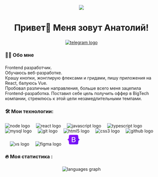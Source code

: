 <div align="center">
  <img src="https://github.com/JoshuaThadi/JoshuaThadi/blob/main/fallout_grayscale%20(1).gif?raw=true"  />
</div>

###

<h1 align="center">Привет👋 Меня зовут Анатолий!</h1>

###

<div align="center">
<a href="https://t.me/whoanatoliy" target="_blank">
    <img src="https://img.shields.io/static/v1?message=Telegram&logo=telegram&label=&color=2CA5E0&logoColor=white&labelColor=&style=for-the-badge" height="25" alt="telegram logo"  />
  </a>
</div>

###

<h3 align="left">👩‍💻  Обо мне</h3>

###

<p align="left">Frontend разработчик. <br>Обучаюсь веб-разработке. <br>Крашу кнопки, жонглирую флексами и гридами, пишу приложения на React, балуюсь Vue. <br> Пробовал различные направления, больше всего меня зацепила Frontend-разработка. Поставил себе цель получить оффер в BigTech компании, стремлюсь к этой цели незамедлительными темпами. </p>

###

<h3 align="left">🛠 Мои технологии:</h3>

###

<div align="left">
<img src="https://static-00.iconduck.com/assets.00/node-js-icon-1817x2048-g8tzf91e.png" height="40" alt="node logo"  />
  <img width="12" />
  <img src="https://upload.wikimedia.org/wikipedia/commons/thumb/a/a7/React-icon.svg/1150px-React-icon.svg.png" height="40" alt="react logo"  />
  <img width="12" />
  <img src="https://cdn.jsdelivr.net/gh/devicons/devicon/icons/javascript/javascript-original.svg" height="40" alt="javascript logo"  />
  <img width="12" />
<img src="https://upload.wikimedia.org/wikipedia/commons/thumb/4/4c/Typescript_logo_2020.svg/1024px-Typescript_logo_2020.svg.png" height="40" alt="typescript logo"  />
  <img width="12" />
  <img src="https://upload.wikimedia.org/wikipedia/ru/thumb/6/62/MySQL.svg/1200px-MySQL.svg.png" height="40" alt="mysql logo"  />
  <img width="12" />
  <img src="https://upload.wikimedia.org/wikipedia/commons/thumb/3/3f/Git_icon.svg/2048px-Git_icon.svg.png" height="40" alt="git logo"  />
  <img width="12" />
  <img src="https://cdn.jsdelivr.net/gh/devicons/devicon/icons/html5/html5-original.svg" height="40" alt="html5 logo"  />
  <img width="12" />
  <img src="https://cdn.jsdelivr.net/gh/devicons/devicon/icons/css3/css3-original.svg" height="40" alt="css3 logo"  />
  <img width="12" />
  <img src="https://cdn.jsdelivr.net/gh/devicons/devicon@latest/icons/github/github-original.svg" height="40" alt="github logo" />
  <img width="12">
  <img src="https://cdn.jsdelivr.net/gh/devicons/devicon@latest/icons/vscode/vscode-original.svg" height="40" alt="vs logo" />
  <img width="12">
  <img src="https://cdn.jsdelivr.net/gh/devicons/devicon@latest/icons/figma/figma-original.svg" height="40" alt="figma logo" />
  <img width="12">
  <img src="https://github.com/devicons/devicon/blob/master/icons/bootstrap/bootstrap-original.svg" height="40" alt="bootstrap logo" />
  <img width="12">
</div>

###

<h3 align="left">🔥   Моя статистика :</h3>

###

<div align="center">
  <img src="https://github-readme-stats.vercel.app/api/top-langs?username=ToYu200&locale=en&hide_title=false&layout=compact&card_width=320&langs_count=5&theme=dracula&hide_border=false&order=2" height="150" alt="languages graph"  />
</div>

###
